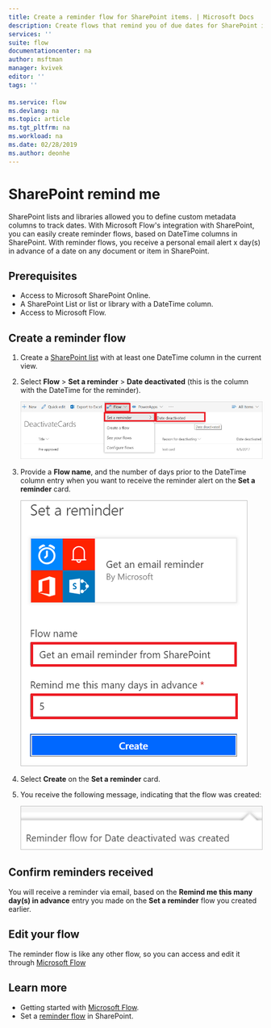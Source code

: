 ```yaml
---
title: Create a reminder flow for SharePoint items. | Microsoft Docs
description: Create flows that remind you of due dates for SharePoint items.
services: ''
suite: flow
documentationcenter: na
author: msftman
manager: kvivek
editor: ''
tags: ''

ms.service: flow
ms.devlang: na
ms.topic: article
ms.tgt_pltfrm: na
ms.workload: na
ms.date: 02/28/2019
ms.author: deonhe
---
```


# SharePoint remind me

SharePoint lists and libraries allowed you to define custom metadata columns to track dates. With Microsoft Flow's integration with SharePoint, you can easily create reminder flows, based on DateTime columns in SharePoint. With reminder flows, you receive a personal email alert x day(s) in advance of a date on any document or item in SharePoint.

## Prerequisites
- Access to Microsoft SharePoint Online.
- A SharePoint List or list or library with a DateTime column.
- Access to Microsoft Flow.

## Create a reminder flow

 1. Create a [SharePoint list](https://support.office.com/article/Create-a-list-in-SharePoint-0D397414-D95F-41EB-ADDD-5E6EFF41B083) with at least one DateTime column in the current view. 
 1. Select **Flow** > **Set a reminder** > **Date deactivated** (this is the column with the DateTime for the reminder).

     ![select reminder flow](media/create-sharepoint-reminder-flows/select-reminder-flow.png)

1. Provide a **Flow name**, and the number of days prior to the DateTime column entry when you want to receive the reminder alert on the **Set a reminder** card.

    ![set reminder flow details](media/create-sharepoint-reminder-flows/set-reminder-details.png)

1. Select **Create** on the **Set a reminder** card.

1. You receive the following message, indicating that the flow was created:

    ![reminder flow created](media/create-sharepoint-reminder-flows/success.png)
    

## Confirm reminders received

You will receive a reminder via email, based on the **Remind me this many day(s) in advance** entry you made on the **Set a reminder** flow you created earlier. 

## Edit your flow

The reminder flow is like any other flow, so you can access and edit it through [Microsoft Flow](https://flow.microsoft.com)

## Learn more

- Getting started with [Microsoft Flow](https://flow.microsoft.com).
- Set a [reminder flow](https://support.office.com/article/set-a-reminder-flow-23c0e172-1fc1-4ac8-a9db-cd0b81d634d8) in SharePoint.


